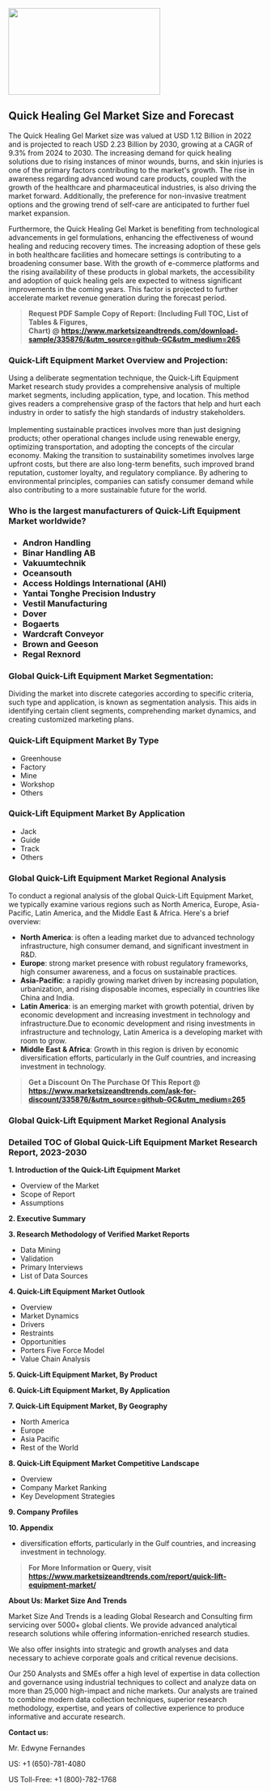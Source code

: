 <p><img class="alignnone size-medium wp-image-20088" src="https://ffe5etoiles.com/wp-content/uploads/2024/12/MST1-300x171.png" alt="" width="300" height="171" /></p><h2>Quick Healing Gel Market Size and Forecast</h2><p>The Quick Healing Gel Market size was valued at USD 1.12 Billion in 2022 and is projected to reach USD 2.23 Billion by 2030, growing at a CAGR of 9.3% from 2024 to 2030. The increasing demand for quick healing solutions due to rising instances of minor wounds, burns, and skin injuries is one of the primary factors contributing to the market's growth. The rise in awareness regarding advanced wound care products, coupled with the growth of the healthcare and pharmaceutical industries, is also driving the market forward. Additionally, the preference for non-invasive treatment options and the growing trend of self-care are anticipated to further fuel market expansion.</p><p>Furthermore, the Quick Healing Gel Market is benefiting from technological advancements in gel formulations, enhancing the effectiveness of wound healing and reducing recovery times. The increasing adoption of these gels in both healthcare facilities and homecare settings is contributing to a broadening consumer base. With the growth of e-commerce platforms and the rising availability of these products in global markets, the accessibility and adoption of quick healing gels are expected to witness significant improvements in the coming years. This factor is projected to further accelerate market revenue generation during the forecast period.</p></p><blockquote id="" class=""><strong>Request PDF Sample Copy of Report: (Including Full TOC, List of Tables &amp; Figures, Chart)&nbsp;@&nbsp;<strong><a href="https://www.marketsizeandtrends.com/download-sample/335876/&utm_source=github-GC&utm_medium=265" target="_blank">https://www.marketsizeandtrends.com/download-sample/335876/&utm_source=github-GC&utm_medium=265</a></strong></strong></blockquote><h3 id="" class="">Quick-Lift Equipment Market&nbsp;Overview and Projection:</h3><p id="" class="">Using a deliberate segmentation technique, the Quick-Lift Equipment Market research study provides a comprehensive analysis of multiple market segments, including application, type, and location. This method gives readers a comprehensive grasp of the factors that help and hurt each industry in order to satisfy the high standards of industry stakeholders. <br /> <br />Implementing sustainable practices involves more than just designing products; other operational changes include using renewable energy, optimizing transportation, and adopting the concepts of the circular economy. Making the transition to sustainability sometimes involves large upfront costs, but there are also long-term benefits, such improved brand reputation, customer loyalty, and regulatory compliance. By adhering to environmental principles, companies can satisfy consumer demand while also contributing to a more sustainable future for the world.</p><h3 id="" class="">Who is the largest manufacturers of&nbsp;Quick-Lift Equipment Market worldwide?</h3><h3 class=""><p><ul><li>Andron Handling </li><li> Binar Handling AB </li><li> Vakuumtechnik </li><li> Oceansouth </li><li> Access Holdings International (AHI) </li><li> Yantai Tonghe Precision Industry </li><li> Vestil Manufacturing </li><li> Dover </li><li> Bogaerts </li><li> Wardcraft Conveyor </li><li> Brown and Geeson </li><li> Regal Rexnord</li></ul></p></h3><h3 id="" class="">Global&nbsp;Quick-Lift Equipment Market Segmentation:</h3><p id="" class="">Dividing the market into discrete categories according to specific criteria, such type and application, is known as segmentation analysis. This aids in identifying certain client segments, comprehending market dynamics, and creating customized marketing plans.</p><h3 id="" class="">Quick-Lift Equipment Market&nbsp;By Type</h3><p><p><ul><li>Greenhouse</li><li> Factory</li><li> Mine</li><li> Workshop</li><li> Others</p></li></ul></p></p><h3 id="" class="">Quick-Lift Equipment Market&nbsp;By Application</h3><p class=""><p><ul><li>Jack</li><li> Guide</li><li> Track</li><li> Others</li></ul></p></p><h3 id="" class="">Global Quick-Lift Equipment Market Regional Analysis</h3><p id="" class="">To conduct a regional analysis of the global Quick-Lift Equipment Market, we typically examine various regions such as North America, Europe, Asia-Pacific, Latin America, and the Middle East &amp; Africa. Here's a brief overview:</p><ul><li><strong>North America</strong>: is often a leading market due to advanced technology infrastructure, high consumer demand, and significant investment in R&amp;D.</li><li><strong>Europe</strong>: strong market presence with robust regulatory frameworks, high consumer awareness, and a focus on sustainable practices.</li><li><strong>Asia-Pacific</strong>: a rapidly growing market driven by increasing population, urbanization, and rising disposable incomes, especially in countries like China and India.</li><li><strong>Latin America</strong>: is an emerging market with growth potential, driven by economic development and increasing investment in technology and infrastructure.Due to economic development and rising investments in infrastructure and technology, Latin America is a developing market with room to grow.</li><li><strong>Middle East &amp; Africa</strong>: Growth in this region is driven by economic diversification efforts, particularly in the Gulf countries, and increasing investment in technology.</li></ul><blockquote id="" class=""><strong>Get a Discount On The Purchase Of This Report @ <strong><a href="https://www.marketsizeandtrends.com/ask-for-discount/335876/&utm_source=github-GC&utm_medium=265" target="_blank">https://www.marketsizeandtrends.com/ask-for-discount/335876/&utm_source=github-GC&utm_medium=265</a></strong></strong></blockquote><h3 id="" class="">Global Quick-Lift Equipment Market Regional Analysis</h3><h3 id="" class="">Detailed TOC of Global Quick-Lift Equipment Market Research Report, 2023-2030</h3><p id="" class=""><strong>1. Introduction of the Quick-Lift Equipment Market</strong></p><ul><li>Overview of the Market</li><li>Scope of Report</li><li>Assumptions</li></ul><p id="" class=""><strong>2. Executive Summary</strong></p><p id="" class=""><strong>3. Research Methodology of Verified Market Reports</strong></p><ul><li>Data Mining</li><li>Validation</li><li>Primary Interviews</li><li>List of Data Sources</li></ul><p id="" class=""><strong>4. Quick-Lift Equipment Market Outlook</strong></p><ul><li>Overview</li><li>Market Dynamics</li><li>Drivers</li><li>Restraints</li><li>Opportunities</li><li>Porters Five Force Model</li><li>Value Chain Analysis</li></ul><p id="" class=""><strong>5. Quick-Lift Equipment Market, By Product</strong></p><p id="" class=""><strong>6. Quick-Lift Equipment Market, By Application</strong></p><p id="" class=""><strong>7. Quick-Lift Equipment Market, By Geography</strong></p><ul><li>North America</li><li>Europe</li><li>Asia Pacific</li><li>Rest of the World</li></ul><p id="" class=""><strong>8. Quick-Lift Equipment Market Competitive Landscape</strong></p><ul><li>Overview</li><li>Company Market Ranking</li><li>Key Development Strategies</li></ul><p id="" class=""><strong>9. Company Profiles</strong></p><p id="" class=""><strong>10. Appendix</strong></p><ul><li>diversification efforts, particularly in the Gulf countries, and increasing investment in technology.</li></ul><blockquote id="" class=""><strong>For More Information or Query, visit <strong><strong><a href="https://www.marketsizeandtrends.com/report/quick-lift-equipment-market/" target="_blank">https://www.marketsizeandtrends.com/report/quick-lift-equipment-market/</a></strong></strong></strong></blockquote><p id="" class=""><strong>About Us: Market Size And Trends</strong></p><p id="" class="">Market Size And Trends is a leading Global Research and Consulting firm servicing over 5000+ global clients. We provide advanced analytical research solutions while offering information-enriched research studies.</p><p id="" class="">We also offer insights into strategic and growth analyses and data necessary to achieve corporate goals and critical revenue decisions.</p><p id="" class="">Our 250 Analysts and SMEs offer a high level of expertise in data collection and governance using industrial techniques to collect and analyze data on more than 25,000 high-impact and niche markets. Our analysts are trained to combine modern data collection techniques, superior research methodology, expertise, and years of collective experience to produce informative and accurate research.</p><p id="" class=""><strong>Contact us:</strong></p><p id="" class="">Mr. Edwyne Fernandes</p><p id="" class="">US: +1 (650)-781-4080</p><p id="" class="">US Toll-Free: +1 (800)-782-1768</p>
